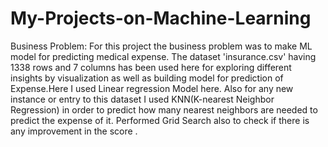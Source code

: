 # My-Projects-on-Machine-Learning
Business Problem: For this project the business problem was to make ML model for predicting medical expense.
The dataset 'insurance.csv' having 1338 rows and 7 columns has been used here for exploring different insights by visualization as well as building model for prediction of Expense.Here I used Linear regression Model here.
Also for any new instance or entry to this dataset I used KNN(K-nearest Neighbor Regression) in order to predict how many nearest neighbors are needed to predict the expense of it. Performed Grid Search also to check if there is any improvement in the score .
